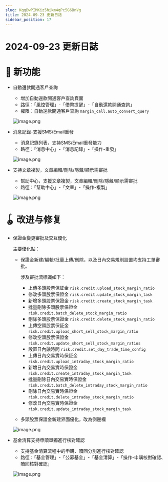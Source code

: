 ```yaml
---
slug: KqqBwPIMKiz5hikm4qPc5G6BnVg
title: 2024-09-23 更新日誌
sidebar_position: 17
---
```



# 2024-09-23 更新日誌


# 🎉 新功能

- 自動還款開通客戶查詢
    - 增加自動還款開通客戶查詢頁面
    - 路徑：「風控管理」-「借幣提醒」-「自動還款開通查詢」
    - 權限：自動還款開通客戶查詢 `margin_call.auto_convert_query`

    ![image.png](/assets/822e9d60aca24992727a4d16c1f940ca.png)

- 消息記錄-支援SMS/Email重發
    - 消息記錄列表，支持SMS/Email重發能力
    - 路徑：「消息中心」-「消息記錄」-「操作-重發」

    ![image.png](/assets/c7cb0bf5986a30169856d98c72023311.png)

- 支持文章複製，文章編輯/刪除/隱藏/顯示需審批
    - 幫助中心，支援文章複製，文章編輯/刪除/隱藏/顯示需審批
    - 路徑：「幫助中心」-「文章」-「操作-複製」

    ![image.png](/assets/a3ac5951b4f6f1561024264596981422.png)


# 🪀 改进与修复

- 保證金變更審批及交互優化

    主要優化點：

    - 保證金新建/編輯/批量上傳/刪除，以及日內交易規則設置均支持工單審批。

        涉及審批流標識如下：

        - 上傳多頭股票保証金 `risk.credit.upload_stock_margin_ratio`
        - 修改多頭股票保證金 `risk.credit.update_stock_margin_task`
        - 新增多頭股票保證金 `risk.credit.create_stock_margin_task`
        - 批量刪除多頭股票保證金 `risk.credit.batch_delete_stock_margin_ratio`
        - 刪除多頭股票保證金 `risk.credit.delete_stock_margin_ratio`
        - 上傳空頭股票保証金 `risk.credit.upload_short_sell_stock_margin_ratio`
        - 修改空頭股票保證金 `risk.credit.update_short_sell_stock_margin_ratios`
        - 設置日內融時間 `risk.credit.set_day_trade_time_config`
        - 上傳日內交易實時保証金 `risk.credit.upload_intraday_stock_margin_ratio`
        - 新增日內交易實時保證金 `risk.credit.create_intraday_stock_margin_task`
        - 批量刪除日內交易實時保證金 `risk.credit.batch_delete_intraday_stock_margin_ratio`
        - 刪除日內交易實時保證金 `risk.credit.delete_intraday_stock_margin_ratio`
        - 修改日內交易實時保證金 `risk.credit.update_intraday_stock_margin_task`
    - 多頭股票保證金新建界面優化，改為側邊欄

    ![image.png](/assets/71ae2e5f59417b1ad6e6a3d811694c06.png)

- 基金清算支持申贖單獨進行核對確認
    - 支持基金清算流程中的申購、贖回分別進行核對確認
    - 路徑：「基金管理」-「公募基金」-「基金清算」-「操作-申購核對確認、贖回核對確認」

    ![image.png](/assets/e2c94547abf1642e4f6e5dd9041f7908.png)

